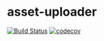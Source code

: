 # asset-uploader

[![Build Status](https://travis-ci.com/CHr15F0x/asset-uploader.svg?token=hWa4W6EnvgUqM3Wa4JzH&branch=master)](https://travis-ci.com/CHr15F0x/asset-uploader) [![codecov](https://codecov.io/gh/CHr15F0x/asset-uploader/branch/master/graph/badge.svg)](https://codecov.io/gh/CHr15F0x/asset-uploader)


